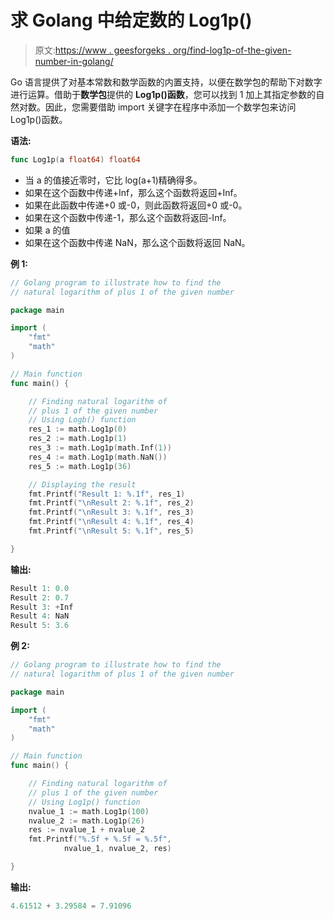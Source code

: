 # 求 Golang 中给定数的 Log1p()

> 原文:[https://www . geesforgeks . org/find-log1p-of-the-given-number-in-golang/](https://www.geeksforgeeks.org/finding-log1p-of-the-given-number-in-golang/)

Go 语言提供了对基本常数和数学函数的内置支持，以便在数学包的帮助下对数字进行运算。借助于**数学包**提供的 **Log1p()函数**，您可以找到 1 加上其指定参数的自然对数。因此，您需要借助 import 关键字在程序中添加一个数学包来访问 Log1p()函数。

**语法:**

```go
func Log1p(a float64) float64
```

*   当 a 的值接近零时，它比 log(a+1)精确得多。
*   如果在这个函数中传递+Inf，那么这个函数将返回+Inf。
*   如果在此函数中传递+0 或-0，则此函数将返回+0 或-0。
*   如果在这个函数中传递-1，那么这个函数将返回-Inf。
*   如果 a 的值
*   如果在这个函数中传递 NaN，那么这个函数将返回 NaN。

**例 1:**

```go
// Golang program to illustrate how to find the
// natural logarithm of plus 1 of the given number

package main

import (
    "fmt"
    "math"
)

// Main function
func main() {

    // Finding natural logarithm of
    // plus 1 of the given number
    // Using Logb() function
    res_1 := math.Log1p(0)
    res_2 := math.Log1p(1)
    res_3 := math.Log1p(math.Inf(1))
    res_4 := math.Log1p(math.NaN())
    res_5 := math.Log1p(36)

    // Displaying the result
    fmt.Printf("Result 1: %.1f", res_1)
    fmt.Printf("\nResult 2: %.1f", res_2)
    fmt.Printf("\nResult 3: %.1f", res_3)
    fmt.Printf("\nResult 4: %.1f", res_4)
    fmt.Printf("\nResult 5: %.1f", res_5)

}
```

**输出:**

```go
Result 1: 0.0
Result 2: 0.7
Result 3: +Inf
Result 4: NaN
Result 5: 3.6

```

**例 2:**

```go
// Golang program to illustrate how to find the
// natural logarithm of plus 1 of the given number

package main

import (
    "fmt"
    "math"
)

// Main function
func main() {

    // Finding natural logarithm of
    // plus 1 of the given number
    // Using Log1p() function
    nvalue_1 := math.Log1p(100)
    nvalue_2 := math.Log1p(26)
    res := nvalue_1 + nvalue_2
    fmt.Printf("%.5f + %.5f = %.5f", 
            nvalue_1, nvalue_2, res)

}
```

**输出:**

```go
4.61512 + 3.29584 = 7.91096
```